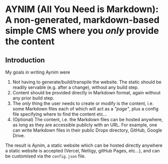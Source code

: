 # AYNIM (All You Need is Markdown): A non-generated, markdown-based simple CMS where you _only_ provide the content

Introduction
-----

My goals in writing Aynim were

1. Not having to generate/build/transpile the website. The static should be readily servable (e.g. after a change), without any build step.
2. Content should be provided directly in Markdown format, again without any prior build step.
3. The _only_ thing the user needs to create or modify is the content, i.e. some Markdown files each of which will act as a _"page"_, plus a config file specifying where to find the content etc...
4. (Optional) The content, i.e. the Markdown files can be hosted anywhere, as long as they are accessible publicly with an URL. For example, one can write Markdown files in their public Dropx directory, GitHub, Google Drive.

The result is Aynim, a static website which can be hosted directly anywhere a static website is accepted (Vercel, Netligy, gitHub Pages, etc...), and can be customised via the `config.json` file. 
